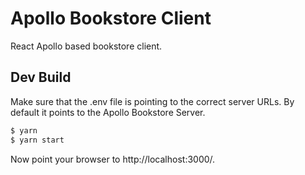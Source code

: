 Apollo Bookstore Client
=======================
React Apollo based bookstore client.

Dev Build
---------
Make sure that the .env file is pointing to the correct server URLs. By default it points to the Apollo Bookstore Server.

```bash
$ yarn
$ yarn start
```

Now point your browser to http://localhost:3000/.
